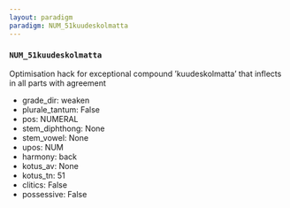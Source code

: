 ```yaml
---
layout: paradigm
paradigm: NUM_51kuudeskolmatta
---
```

### ` NUM_51kuudeskolmatta `

Optimisation hack for exceptional compound ’kuudeskolmatta’ that inflects in all parts with agreement
* grade_dir: weaken
* plurale_tantum: False
* pos: NUMERAL
* stem_diphthong: None
* stem_vowel: None
* upos: NUM
* harmony: back
* kotus_av: None
* kotus_tn: 51
* clitics: False
* possessive: False
